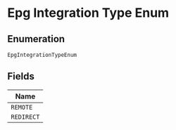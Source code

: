 
# Epg Integration Type Enum

## Enumeration

`EpgIntegrationTypeEnum`

## Fields

| Name |
|  --- |
| `REMOTE` |
| `REDIRECT` |

